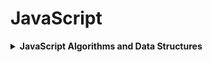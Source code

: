 # JavaScript
<details>
  <summary><strong>JavaScript Algorithms and Data Structures</strong></summary>
  <a href="[https://github.com/esalkan/CSharpRoadMap/tree/master/Variables](https://github.com/esalkan/JavaScript/blob/master/JavaScript%20Algorithms%20and%20Data%20Structures/Basic%20JavaScript/001_Comments.js)">1. Comments - Yorum Satırları</a><br/>
</details>
